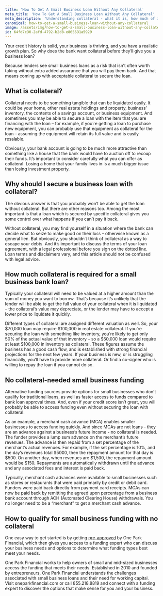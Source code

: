 ```yaml
---
title: 'How To Get A Small Business Loan Without Any Collateral'
meta_title: 'How To Get A Small Business Loan Without Any Collateral'
meta_description: 'Understanding collateral - what it is, how much of it you need, and why you need it - when applying for a small business loan. Plus, how to get funding without collateral.'
canonical: how-to-get-a-small-business-loan-without-any-collateral
image: /assets/img/how-to-get-a-small-business-loan-without-any-collateral.jpg
id: 64fd7c30-2afd-4792-b2d8-e865531a5929
---
```

<p>Your credit history is solid, your business is thriving, and you have a realistic growth plan. So why does the bank want collateral before they&rsquo;ll give you a business loan?</p>
<p>Because lenders see small business loans as a risk that isn&rsquo;t often worth taking without extra added assurance that you will pay them back. And that means coming up with acceptable collateral to secure the loan.</p>
<H2>What is collateral?</H2>
<p>Collateral needs to be something tangible that can be liquidated easily. It could be your home, other real estate holdings and property, business&rsquo; inventory, the contents of a savings account, or business equipment. And sometimes you may be able to secure a loan with the item that you are financing with the loan &ndash; for example, if you&rsquo;re getting a loan to purchase new equipment, you can probably use that equipment as collateral for the loan &ndash; assuming the equipment will retain its full value and is easily resalable.</p>
<p>Obviously, your bank account is going to be much more attractive than something like a house that the bank would have to auction off to recoup their funds. It&rsquo;s important to consider carefully what you can offer as collateral. Losing a home that your family lives in is a much bigger issue than losing investment property.</p>
<H2>Why should I secure a business loan with collateral?</H2>
<p>The obvious answer is that you probably won&rsquo;t be able to get the loan without collateral. But there are other reasons too. Among the most important is that a loan which is secured by specific collateral gives you some control over what happens if you can&rsquo;t pay it back.</p>
<p>Without collateral, you may find yourself in a situation where the bank can decide what to seize to make good on their loss &ndash; otherwise known as a general lien. But obviously, you shouldn&rsquo;t think of collateral as a way to escape your debts. And it&rsquo;s important to discuss the terms of your loan agreement, with a legal professional before you sign on the dotted line. Loan terms and disclaimers vary, and this article should not be confused with legal advice.</p>
<H2>How much collateral is required for a small business bank loan?</H2>
<p>Typically your collateral will need to be valued at a higher amount than the sum of money you want to borrow. That&rsquo;s because it&rsquo;s unlikely that the lender will be able to get the full value of your collateral when it is liquidated &ndash; the collateral&rsquo;s value may depreciate, or the lender may have to accept a lower price to liquidate it quickly.</p>
<p>Different types of collateral are assigned different valuation as well. So, your $70,000 loan may require $100,000 in real estate collateral. If you&rsquo;re securing the loan with something like inventory, you&rsquo;re likely to get only 50% of the actual value of that inventory &ndash; so a $50,000 loan would require at least $100,000 in inventory as collateral. These figures assume the business has a good cash flow, and is established with strong financial projections for the next few years. If your business is new, or is struggling financially, you&rsquo;ll have to provide more collateral. Or find a co-signer who is willing to repay the loan if you cannot do so.</p>
<H2>No collateral-needed small business funding</H2>
<p>Alternative funding sources provide options for small businesses who don&rsquo;t qualify for traditional loans, as well as faster access to funds compared to bank loan approval times. And, even if your credit score isn&rsquo;t great, you will probably be able to access funding even without securing the loan with collateral.</p>
<p>As an example, a merchant cash advance (MCA) enables smaller businesses to access funding quickly. And since MCAs are not loans - they are an advance against a business&rsquo;s future income - no collateral is needed. The funder provides a lump sum advance on the merchant&rsquo;s future revenues. The advance is then repaid from a set percentage of the merchant&rsquo;s actual revenues. For example, if the set percentage is 10%, and the day&rsquo;s revenues total $5000, then the repayment amount for that day is $500. On another day, when revenues are $1,500, the repayment amount would be $150. Repayments are automatically withdrawn until the advance and any associated fees and interest is paid back.</p>
<p>Typically, merchant cash advances were available to small businesses such as stores or restaurants that were paid primarily by credit or debit card. Funders were paid back directly from payment card receipts. MCAs can now be paid back by remitting the agreed upon percentage from a business bank account through ACH (Automated Clearing House) withdrawals. You no longer need to be a &ldquo;merchant&rdquo; to get a merchant cash advance.</p>
<H2>How to qualify for small business funding with no collateral</H2>
<p>One easy way to get started is by getting <a href="https://www.oneparkfinancial.com/pre-qualification">pre-approved</a> by One Park Financial, which then gives you access to a funding expert who can discuss your business needs and options to determine what funding types best meet your needs.</p>
<p>One Park Financial works to help owners of small and mid-sized businesses access the funding that meets their needs. Established in 2010 and founded by entrepreneurs, One Park Financial understands the challenges associated with small business loans and their need for working capital. Visit oneparkfinancial.com or call 855.218.8819 and connect with a funding expert to discover the options that make sense for you and your business.</p>